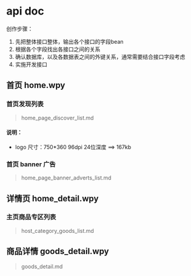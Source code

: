 # api doc

创作步骤：

1. 先把整体接口整体，输出各个接口的字段bean
2. 根据各个字段找出各接口之间的关系
3. 确认数据库，以及各数据表之间的外键关系，通常需要结合接口字段考虑
4. 实施开发接口

## 首页 home.wpy

### 首页发现列表

> home_page_discover_list.md

#### 说明：

+ logo 尺寸：750*360 96dpi 24位深度 ==> 167kb


### 首页 banner 广告

> home_page_banner_adverts_list.md

## 详情页 home_detail.wpy

### 主页商品专区列表

> host_category_goods_list.md

## 商品详情 goods_detail.wpy

> goods_detail.md
